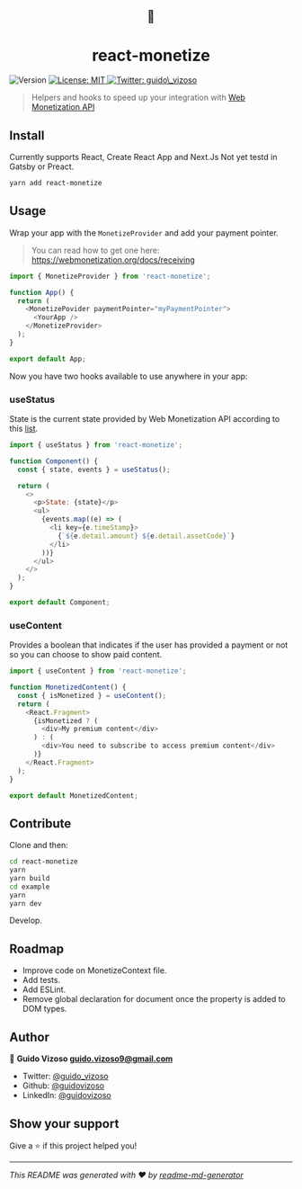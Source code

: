 <h2 align="center">💸</h2>
<h1 align="center">react-monetize</h1>
<p>
  <img alt="Version" src="https://img.shields.io/badge/version-0.1.0-blue.svg?cacheSeconds=2592000" />
  <a href="#" target="_blank">
    <img alt="License: MIT" src="https://img.shields.io/badge/License-MIT-yellow.svg" />
  </a>
  <a href="https://twitter.com/guido_vizoso" target="_blank">
    <img alt="Twitter: guido\_vizoso" src="https://img.shields.io/twitter/follow/guido_vizoso.svg?style=social" />
  </a>
</p>

> Helpers and hooks to speed up your integration with [Web Monetization API](https://webmonetization.org/)

## Install

Currently supports React, Create React App and Next.Js
Not yet testd in Gatsby or Preact.

```sh
yarn add react-monetize
```

## Usage

Wrap your app with the `MonetizeProvider` and add your payment pointer.

> You can read how to get one here: https://webmonetization.org/docs/receiving

```javascript
import { MonetizeProvider } from 'react-monetize';

function App() {
  return (
    <MonetizePovider paymentPointer="myPaymentPointer">
      <YourApp />
    </MonetizeProvider>
  );
}

export default App;
```

Now you have two hooks available to use anywhere in your app:

### useStatus

State is the current state provided by Web Monetization API according to this [list](https://webmonetization.org/docs/api#states).

```javascript
import { useStatus } from 'react-monetize';

function Component() {
  const { state, events } = useStatus();

  return (
    <>
      <p>State: {state}</p>
      <ul>
        {events.map((e) => (
          <li key={e.timeStamp}>
            {`${e.detail.amount} ${e.detail.assetCode}`}
          </li>
        ))}
      </ul>
    </>
  );
}

export default Component;
```

### useContent

Provides a boolean that indicates if the user has provided a payment or not so you can choose to show paid content.

```javascript
import { useContent } from 'react-monetize';

function MonetizedContent() {
  const { isMonetized } = useContent();
  return (
    <React.Fragment>
      {isMonetized ? (
        <div>My premium content</div>
      ) : (
        <div>You need to subscribe to access premium content</div>
      )}
    </React.Fragment>
  );
}

export default MonetizedContent;
```

## Contribute

Clone and then:

```sh
cd react-monetize
yarn
yarn build
cd example
yarn
yarn dev
```

Develop.

## Roadmap

- Improve code on MonetizeContext file.
- Add tests.
- Add ESLint.
- Remove global declaration for document once the property is added to DOM types.

## Author

👤 **Guido Vizoso <guido.vizoso9@gmail.com>**

- Twitter: [@guido_vizoso](https://twitter.com/guido_vizoso)
- Github: [@guidovizoso](https://github.com/guidovizoso)
- LinkedIn: [@guidovizoso](https://linkedin.com/in/guidovizoso)

## Show your support

Give a ⭐️ if this project helped you!

---

_This README was generated with ❤️ by [readme-md-generator](https://github.com/kefranabg/readme-md-generator)_
